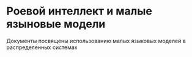 # Роевой интеллект и малые языновые модели
Документы посвящены использованию малых языковых моделей в распределенных системах
